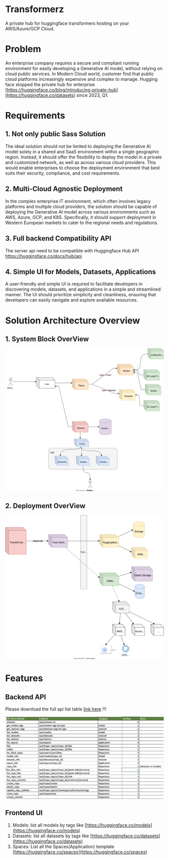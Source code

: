 # Transformerz
A private hub for huggingface transformers hosting on your AWS/Azure/GCP Cloud.

# Problem
An enterprise company requires a secure and compliant running environment for easily developing a Generative AI model, without relying on cloud public services. In Modern Cloud world, customer find that public cloud platforms increasingly expensive and complex to manage. Hugging face stopped the private hub for enterprise [https://huggingface.co/blog/introducing-private-hub](https://huggingface.co/datasets)  since 2023, Q1.
# Requirements
## 1. Not only public Sass Solution
The ideal solution should not be limited to deploying the Generative AI model solely in a shared and SaaS environment within a single geographic region. Instead, it should offer the flexibility to deploy the model in a private and customized network, as well as across various cloud providers. This would enable enterprises to choose the deployment environment that best suits their security, compliance, and cost requirements.
## 2. Multi-Cloud Agnostic Deployment
In the complex enterprise IT environment, which often involves legacy platforms and multiple cloud providers, the solution should be capable of deploying the Generative AI model across various environments such as AWS, Azure, GCP, and K8S. Specifically, it should support deployment in Western European markets to cater to the regional needs and regulations.
## 3. Full backend Compatibility API
The server api need to be compatible with Huggingface Hub API  https://huggingface.co/docs/hub/api
## 4. Simple UI for Models, Datasets, Applications
A user-friendly and simple UI is required to facilitate developers in discovering models, datasets, and applications in a simple and streamlined manner. The UI should prioritize simplicity and cleanliness, ensuring that developers can easily navigate and explore available resources.
# Solution Architecture Overview
## 1. System Block OverView

![](docs/privatehub-block.drawio.svg)

## 2. Deployment OverView

![](docs/privatehub-deployment.drawio.svg)

# Features
## Backend API
Please download the full api list table [link here](/docs/HuggingfaceAPI.xlsx) !!!

![](docs/Prority.png)

## Frontend UI 
1. Models: list all models by tags like [https://huggingface.co/models](https://huggingface.co/models) 
2. Datasets: list all datasets by tags like [https://huggingface.co/datasets](https://huggingface.co/datasets)
3. Spaces: List all the Spaces(Application) template [https://huggingface.co/spaces](https://huggingface.co/spaces)



